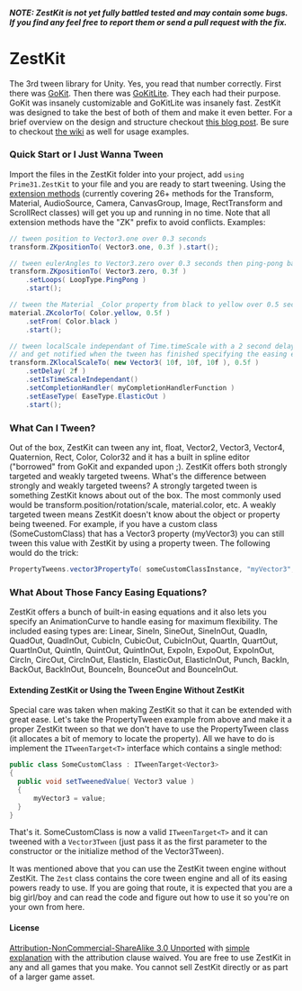 ##### NOTE: ZestKit is not yet fully battled tested and may contain some bugs. If you find any feel free to report them or send a pull request with the fix.




# ZestKit

The 3rd tween library for Unity. Yes, you read that number correctly. First there was [GoKit](https://github.com/prime31/GoKit). Then there was [GoKitLite](https://github.com/prime31/GoKitLite). They each had their purpose. GoKit was insanely customizable and GoKitLite was insanely fast. ZestKit was designed to take the best of both of them and make it even better. For a brief overview on the design and structure checkout [this blog post](http://blog.prime31.com/anatomy-of-a-tween-lib/). Be sure to checkout [the wiki](https://github.com/prime31/ZestKit/wiki) as well for usage examples.


### Quick Start or I Just Wanna Tween

Import the files in the ZestKit folder into your project, add ```using Prime31.ZestKit``` to your file and you are ready to start tweening. Using the [extension methods](http://csharp.net-tutorials.com/csharp-3.0/extension-methods/) (currently covering 26+ methods for the Transform, Material, AudioSource, Camera, CanvasGroup, Image, RectTransform and ScrollRect classes) will get you up and running in no time. Note that all extension methods have the "ZK" prefix to avoid conflicts. Examples:

```csharp
// tween position to Vector3.one over 0.3 seconds
transform.ZKpositionTo( Vector3.one, 0.3f ).start();

// tween eulerAngles to Vector3.zero over 0.3 seconds then ping-pong back to the original value
transform.ZKpositionTo( Vector3.zero, 0.3f )
    .setLoops( LoopType.PingPong )
    .start();

// tween the Material _Color property from black to yellow over 0.5 seconds
material.ZKcolorTo( Color.yellow, 0.5f )
    .setFrom( Color.black )
    .start();

// tween localScale independant of Time.timeScale with a 2 second delay before starting the tween
// and get notified when the tween has finished specifying the easing equation to use
transform.ZKlocalScaleTo( new Vector3( 10f, 10f, 10f ), 0.5f )
    .setDelay( 2f )
    .setIsTimeScaleIndependant()
    .setCompletionHandler( myCompletionHandlerFunction )
    .setEaseType( EaseType.ElasticOut )
    .start();
```


### What Can I Tween?

Out of the box, ZestKit can tween any int, float, Vector2, Vector3, Vector4, Quaternion, Rect, Color, Color32 and it has a built in spline editor ("borrowed" from GoKit and expanded upon ;). ZestKit offers both strongly targeted and weakly targeted tweens. What's the difference between strongly and weakly targeted tweens? A strongly targeted tween is something ZestKit knows about out of the box. The most commonly used would be transform.position/rotation/scale, material.color, etc. A weakly targeted tween means ZestKit doesn't know about the object or property being tweened. For example, if you have a custom class (SomeCustomClass) that has a Vector3 property (myVector3) you can still tween this value with ZestKit by using a property tween. The following would do the trick:

```csharp
PropertyTweens.vector3PropertyTo( someCustomClassInstance, "myVector3", Vector3.zero, Vector3.one, 0.4f )
```


### What About Those Fancy Easing Equations?

ZestKit offers a bunch of built-in easing equations and it also lets you specify an AnimationCurve to handle easing for maximum flexibility. The included easing types are: Linear, SineIn, SineOut, SineInOut, QuadIn, QuadOut, QuadInOut, CubicIn, CubicOut, CubicInOut, QuartIn, QuartOut, QuartInOut, QuintIn, QuintOut, QuintInOut, ExpoIn, ExpoOut, ExpoInOut, CircIn, CircOut, CircInOut, ElasticIn, ElasticOut, ElasticInOut, Punch, BackIn, BackOut, BackInOut, BounceIn, BounceOut and BounceInOut.



#### Extending ZestKit or Using the Tween Engine Without ZestKit

Special care was taken when making ZestKit so that it can be extended with great ease. Let's take the PropertyTween example from above and make it a proper ZestKit tween so that we don't have to use the PropertyTween class (it allocates a bit of memory to locate the property). All we have to do is implement the ```ITweenTarget<T>``` interface which contains a single method:

```csharp
public class SomeCustomClass : ITweenTarget<Vector3>
{
  public void setTweenedValue( Vector3 value )
  {
      myVector3 = value;
  }
}
```

That's it. SomeCustomClass is now a valid ```ITweenTarget<T>``` and it can tweened with a ```Vector3Tween``` (just pass it as the first parameter to the constructor or the initialize method of the Vector3Tween).

It was mentioned above that you can use the ZestKit tween engine without ZestKit. The ```Zest``` class contains the core tween engine and all of its easing powers ready to use. If you are going that route, it is expected that you are a big girl/boy and can read the code and figure out how to use it so you're on your own from here.



#### License

[Attribution-NonCommercial-ShareAlike 3.0 Unported](http://creativecommons.org/licenses/by-nc-sa/3.0/legalcode) with [simple explanation](http://creativecommons.org/licenses/by-nc-sa/3.0/deed.en_US) with the attribution clause waived. You are free to use ZestKit in any and all games that you make. You cannot sell ZestKit directly or as part of a larger game asset.
